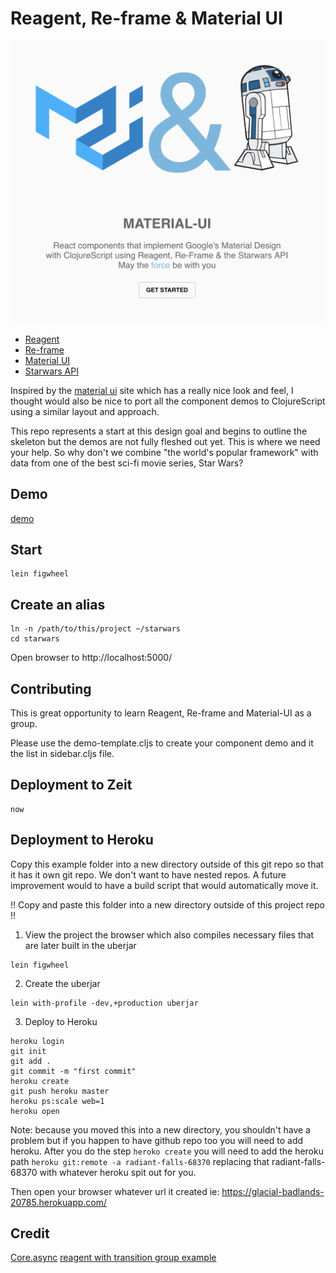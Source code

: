 # Reagent, Re-frame & Material UI

![screenshot](gallery.png)

- [Reagent](https://github.com/reagent-project/reagent)
- [Re-frame](https://github.com/Day8/re-frame)
- [Material UI](https://material-ui.com/)
- [Starwars API](http://swapi.co/)

Inspired by the [material ui](https://material-ui.com/) site which has a really nice look and feel, I thought would also be nice to port all the component demos to ClojureScript using a similar layout and approach.

This repo represents a start at this design goal and begins to outline the skeleton but the demos are not fully fleshed out yet. This is where we need your help. So why don't we combine "the world's popular framework" with data from one of the best sci-fi movie series, Star Wars?

## Demo

[demo](https://reagent-reframe-material.now.sh)

## Start

```
lein figwheel
```

## Create an alias

```
ln -n /path/to/this/project ~/starwars
cd starwars
```

Open browser to http://localhost:5000/

## Contributing

This is great opportunity to learn Reagent, Re-frame and Material-UI as a group.

Please use the demo-template.cljs to create your component demo and it the list in sidebar.cljs file.

## Deployment to Zeit

```
now
```

## Deployment to Heroku

Copy this example folder into a new directory outside of this git repo so that it has it own git repo. We don't want to have nested repos. A future improvement would to have a build script that would automatically move it.

!! Copy and paste this folder into a new directory outside of this project repo !!

1.  View the project the browser which also compiles necessary files that are later built in the uberjar

```
lein figwheel
```

2.  Create the uberjar

```
lein with-profile -dev,+production uberjar
```

3.  Deploy to Heroku

```
heroku login
git init
git add .
git commit -m "first commit"
heroku create
git push heroku master
heroku ps:scale web=1
heroku open
```

Note: because you moved this into a new directory, you shouldn't have a problem but if you happen to have github repo too you will need to add heroku. After you do the step `heroko create` you will need to add the heroku path `heroku git:remote -a radiant-falls-68370` replacing that radiant-falls-68370 with whatever heroku spit out for you.

Then open your browser whatever url it created ie: https://glacial-badlands-20785.herokuapp.com/

## Credit

[Core.async](https://tech.kontor.com/clojures-core-async-how-we-use-it-c5ebc62d0845)
[reagent with transition group example](https://github.com/AlexanderWingard/reagent-with-transition-group-example)
